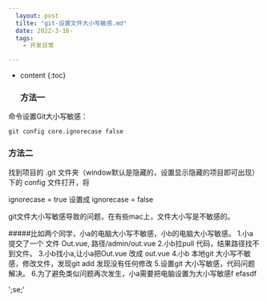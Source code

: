 ```yaml
---
  layout: post
  tilte: "git-设置文件大小写敏感.md"
  date: 2022-3-16-
  tags: 
    - 开发日常

---
```



* content
{:toc}


  ### 方法一

命令设置Git大小写敏感：
```
git config core.ignorecase false
```
### 方法二

找到项目的 .git 文件夹（window默认是隐藏的，设置显示隐藏的项目即可出现） 下的 config 文件打开，将

ignorecase = true 设置成 ignorecase = false

git文件大小写敏感导致的问题，在有些mac上，文件大小写是不敏感的。

#####比如两个同学，小a的电脑大小写不敏感，小b的电脑大小写敏感。
1.小a 提交了一个 文件 Out.vue, 路径/admin/out.vue
2.小b拉pull 代码，结果路径找不到文件。
3.小b找小a,让小a把Out.vue 改成 out.vue
4.小b 本地git 大小写不敏感，修改文件，发现git add 发现没有任何修改
5.设置git 大小写敏感，代码问题解决。
6.为了避免类似问题再次发生，小a需要把电脑设置为大小写敏感f
efasdf



';se;'
